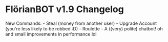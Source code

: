 ﻿
# FlörianBOT v1.9 Changelog
New Commands:
    - Steal (money from another user)
    - Upgrade Account (you're less likely to be robbed :D)
    - Roulette
    - A ((very) polite) chatbot!
oh and small improvements in performance lol